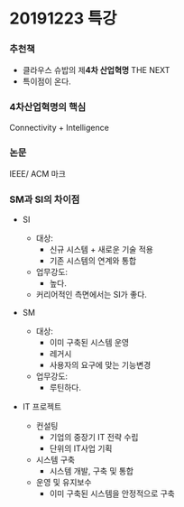 # 20191223 특강 



### 추천책

- 클라우스 슈밥의 제**4차 산업혁명** THE NEXT
- 특이점이 온다.



### 4차산업혁명의 핵심

Connectivity + Intelligence



### 논문

IEEE/ ACM 마크



### SM과 SI의 차이점

- SI
  - 대상: 
    - 신규 시스템 + 새로운 기술 적용
    - 기존 시스템의 연계와 통합
  - 업무강도:
    - 높다.
  - 커리어적인 측면에서는 SI가 좋다.
- SM
  - 대상: 
    - 이미 구축된 시스템 운영
    - 레거시
    - 사용자의 요구에 맞는 기능변경
  - 업무강도:
    - 루틴하다.



- IT 프로젝트
  - 컨설팅
    - 기업의 중장기 IT 전략 수립
    - 단위의 IT사업 기획
  - 시스템 구축
    - 시스템 개발, 구축 및 통합
  - 운영 및 유지보수
    - 이미 구축된 시스템을 안정적으로 구축